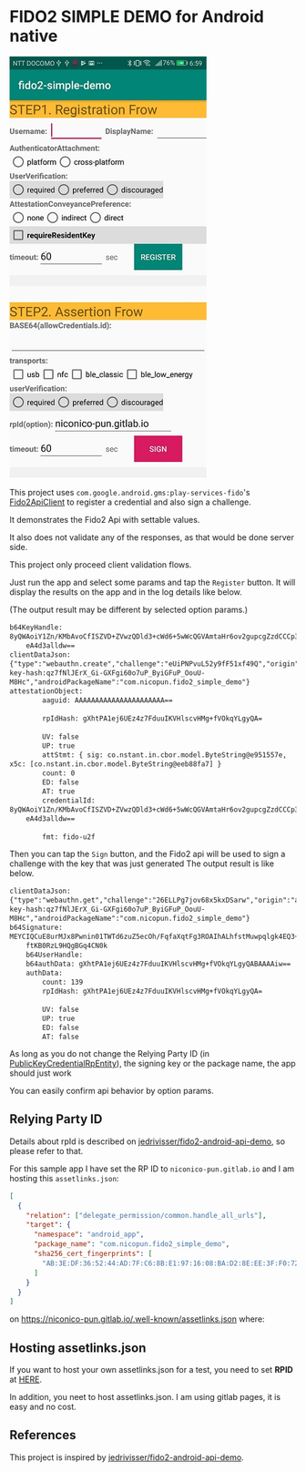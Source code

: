 # FIDO2 SIMPLE DEMO for Android native

![UI SCREENSHOT](./captcha/uicaptcha.jpg)


This project uses `com.google.android.gms:play-services-fido`'s [Fido2ApiClient][1] to register a credential and also
sign a challenge.

It demonstrates the Fido2 Api with settable values.

It also does not validate any of the responses, as that would be done server side.

This project only proceed client validation flows.

Just run the app and select some params and tap the `Register` button.
It will display the results on the app and in the log details like below.

(The output result may be different by selected option params.)
```
b64KeyHandle: 8yQWAoiY1Zn/KMbAvoCfISZVD+ZVwzQDld3+cWd6+5wWcQGVAmtaHr6ov2gupcgZzdCCCp3gK1tF
    eA4d3alldw==
clientDataJson: {"type":"webauthn.create","challenge":"eUiPNPvuL52y9fF51xf49Q","origin":"android:apk-key-hash:qz7fNlJErX_Gi-GXFgi60o7uP_ByiGFuP_OouU-M8Hc","androidPackageName":"com.nicopun.fido2_simple_demo"}
attestationObject:
    	aaguid: AAAAAAAAAAAAAAAAAAAAAA==
    
    	rpIdHash: gXhtPA1ej6UEz4z7FduuIKVHlscvHMg+fVOkqYLgyQA=
    
    	UV: false
    	UP: true
    	attStmt: { sig: co.nstant.in.cbor.model.ByteString@e951557e, x5c: [co.nstant.in.cbor.model.ByteString@eeb88fa7] }
    	count: 0
    	ED: false
    	AT: true
    	credentialId: 8yQWAoiY1Zn/KMbAvoCfISZVD+ZVwzQDld3+cWd6+5wWcQGVAmtaHr6ov2gupcgZzdCCCp3gK1tF
    eA4d3alldw==
    
    	fmt: fido-u2f
```

Then you can tap the `Sign` button, and the Fido2 api will be used to sign a challenge with the key that was just
generated
The output result is like below.
```
clientDataJson: {"type":"webauthn.get","challenge":"26ELLPg7jov68x5kxDSarw","origin":"android:apk-key-hash:qz7fNlJErX_Gi-GXFgi60o7uP_ByiGFuP_OouU-M8Hc","androidPackageName":"com.nicopun.fido2_simple_demo"}
b64Signature: MEYCIQCuE8urMJx8Pwnin01TWTd6zuZ5ecOh/FqfaXqtFg3ROAIhALhfstMuwpqlgk4EQ3+YQOEf
    ftKB0RzL9HQgBGq4CN0k
    b64UserHandle: 
    b64authData: gXhtPA1ej6UEz4z7FduuIKVHlscvHMg+fVOkqYLgyQABAAAAiw==
    authData:
    	count: 139
    	rpIdHash: gXhtPA1ej6UEz4z7FduuIKVHlscvHMg+fVOkqYLgyQA=
    
    	UV: false
    	UP: true
    	ED: false
    	AT: false
```


As long as you do not change the Relying Party ID (in [PublicKeyCredentialRpEntity][2]), the signing key or the package
name, the app should just work

You can easily confirm api behavior by option params.

## Relying Party ID

Details about rpId is described on [jedrivisser/fido2-android-api-demo][0], so please refer to that.

For this sample app I have set the RP ID to `niconico-pun.gitlab.io` and I am hosting this `assetlinks.json`:

```json
[
  {
    "relation": ["delegate_permission/common.handle_all_urls"],
    "target": {
      "namespace": "android_app",
      "package_name": "com.nicopun.fido2_simple_demo",
      "sha256_cert_fingerprints": [
        "AB:3E:DF:36:52:44:AD:7F:C6:8B:E1:97:16:08:BA:D2:8E:EE:3F:F0:72:88:61:6E:3F:F3:A8:B9:4F:8C:F0:77"
      ]
    }
  }
]
```

on <https://niconico-pun.gitlab.io/.well-known/assetlinks.json> where:


## Hosting assetlinks.json

If you want to host your own assetlinks.json for a test, you need to set **RPID** at [HERE][3].

In addition, you neet to host assetlinks.json.
I am using gitlab pages, it is easy and no cost.

## References
This project is inspired by [jedrivisser/fido2-android-api-demo][0].

[0]: https://github.com/jedrivisser/fido2-android-api-demo
[1]: https://developers.google.com/android/reference/com/google/android/gms/fido/fido2/Fido2ApiClient
[2]: https://developers.google.com/android/reference/com/google/android/gms/fido/fido2/api/common/PublicKeyCredentialRpEntity
[3]: https://gitlab.com/niconico-pun/fido2simpledemo/blob/f32f5c21c3fa3ea823e35bf68bd022d429fd403d/app/src/main/java/com/nicopun/fido2_simple_demo/MainActivity.java#L63

